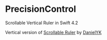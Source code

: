 # PrecisionControl
Scrollable Vertical Ruler in Swift 4.2

Vertical version of [Scrollable Ruler](https://github.com/DanielYK/ScrollRuler) by [DanielYK](https://github.com/DanielYK)
